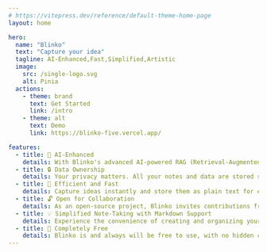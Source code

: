 ```yaml
---
# https://vitepress.dev/reference/default-theme-home-page
layout: home

hero:
  name: "Blinko"
  text: "Capture your idea"
  tagline: AI-Enhanced,Fast,Simplified,Artistic
  image:
    src: /single-logo.svg
    alt: Pinia
  actions:
    - theme: brand
      text: Get Started
      link: /intro
    - theme: alt
      text: Demo
      link: https://blinko-five.vercel.app/

features:
  - title: 🤖 AI-Enhanced
    details: With Blinko's advanced AI-powered RAG (Retrieval-Augmented Generation), you can quickly search and access your notes using natural language queries, making it effortless to find exactly what you need.
  - title: 🔒 Data Ownership
    details: Your privacy matters. All your notes and data are stored securely in your self-hosted environment, ensuring complete control over your information.
  - title: 🚀 Efficient and Fast
    details: Capture ideas instantly and store them as plain text for easy access, with full Markdown support for quick formatting and seamless sharing.
  - title: 🔓 Open for Collaboration
    details: As an open-source project, Blinko invites contributions from the community. All code is transparent and available on GitHub, fostering a spirit of collaboration and constant improvement.
  - title: 💡 Simplified Note-Taking with Markdown Support
    details: Experience the convenience of creating and organizing your notes in plain text with the added benefit of Markdown formatting. Say goodbye to the complexities of rich text editing and embrace a straightforward approach to managing your ideas and information.
  - title: 🎉 Completely Free
    details: Blinko is and always will be free to use, with no hidden costs or premium features locked behind paywalls.
---
```


<script setup>
// import './.vitepress/theme/styles/vars.css'
</script>